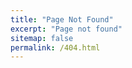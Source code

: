 ```yaml
---
title: "Page Not Found"
excerpt: "Page not found"
sitemap: false
permalink: /404.html
---
```


